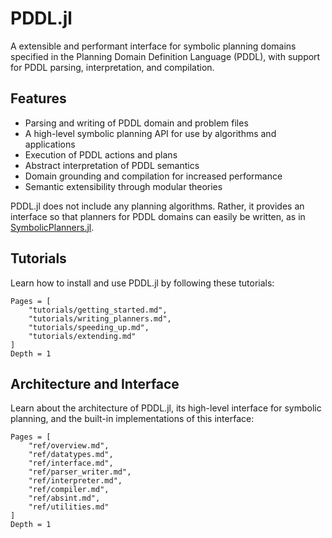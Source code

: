 # PDDL.jl

A extensible and performant interface for symbolic planning domains specified in the Planning Domain Definition Language (PDDL), with support for PDDL parsing, interpretation, and compilation.

## Features

- Parsing and writing of PDDL domain and problem files
- A high-level symbolic planning API for use by algorithms and applications
- Execution of PDDL actions and plans
- Abstract interpretation of PDDL semantics
- Domain grounding and compilation for increased performance
- Semantic extensibility through modular theories

PDDL.jl does not include any planning algorithms. Rather, it provides an interface so that planners for PDDL domains can easily be written, as in [SymbolicPlanners.jl](https://github.com/JuliaPlanners/SymbolicPlanners.jl).

## Tutorials

Learn how to install and use PDDL.jl by following these tutorials:

```@contents
Pages = [
    "tutorials/getting_started.md",
    "tutorials/writing_planners.md",
    "tutorials/speeding_up.md",
    "tutorials/extending.md"
]
Depth = 1
```

## Architecture and Interface

Learn about the architecture of PDDL.jl, its high-level interface for symbolic planning, and the built-in implementations of this interface:

```@contents
Pages = [
    "ref/overview.md",
    "ref/datatypes.md",
    "ref/interface.md",
    "ref/parser_writer.md",
    "ref/interpreter.md",
    "ref/compiler.md",
    "ref/absint.md",
    "ref/utilities.md"
]
Depth = 1
```
